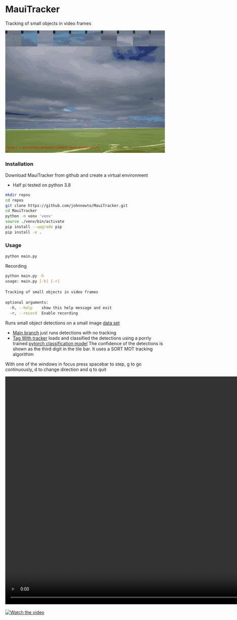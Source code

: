 # MauiTracker
Tracking of small objects in video frames

<p align="center">
  <img src="data/Karioitahi_09Feb2022/132MSDCF-28mm-f4.gif" width="600">
</p>

### Installation

Download MauiTracker from github and create a virtual environment

- Half pi tested on python 3.8

``` sh
mkdir repos
cd repos
git clone https://github.com/johnnewto/MauiTracker.git
cd MauiTracker
python -m venv 'venv'
source ./venv/bin/activate
pip install --upgrade pip
pip install -e .
```

 
### Usage

``` sh
python main.py
```

Recording
``` sh
python main.py -h
usage: main.py [-h] [-r]

Tracking of small objects in video frames

optional arguments:
  -h, --help    show this help message and exit
  -r, --record  Enable recording
```

Runs small object detections on a small image [data set](https://github.com/johnnewto/MauiTracker/tree/main/data/Karioitahi_09Feb2022/132MSDCF-28mm-f4)

- [Main branch](https://github.com/johnnewto/MauiTracker/tree/main) just runs detections with no tracking
- [Tag With tracker](https://github.com/johnnewto/MauiTracker/releases/tag/With-tracker)
loads and classified the detections using a porrly trained [pytorch classification model](https://github.com/johnnewto/MauiTracker/blob/main/data/model.pth)
The confidence of the detections is shown as the third digit in the tile bar.
It uses a SORT MOT tracking algorithim

With one of the windows in focus press spacebar to step, g to go continuously, d to change direction and q to quit

<video width="1280" height="720"  controls>
  <source src="https://raw.githack.com/johnnewto/MauiTracker/main/data/Karioitahi_09Feb2022/132MSDCF-28mm-f4.mp4" type="video/mp4">
  This should show in github
</video>



<!-- ![](images/mainview.png) -->
[![Watch the video](https://i.stack.imgur.com/Vp2cE.png)](https://raw.githack.com/johnnewto/MauiTracker/main/data/Karioitahi_09Feb2022/132MSDCF-28mm-f4.mov)